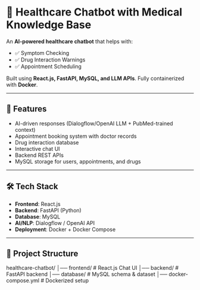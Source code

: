 # 🏥 Healthcare Chatbot with Medical Knowledge Base

An **AI-powered healthcare chatbot** that helps with:
- ✅ Symptom Checking  
- ✅ Drug Interaction Warnings  
- ✅ Appointment Scheduling  

Built using **React.js, FastAPI, MySQL, and LLM APIs**. Fully containerized with **Docker**.

---

## 🚀 Features
- AI-driven responses (Dialogflow/OpenAI LLM + PubMed-trained context)
- Appointment booking system with doctor records
- Drug interaction database
- Interactive chat UI
- Backend REST APIs
- MySQL storage for users, appointments, and drugs

---

## 🛠️ Tech Stack
- **Frontend**: React.js
- **Backend**: FastAPI (Python)
- **Database**: MySQL
- **AI/NLP**: Dialogflow / OpenAI API
- **Deployment**: Docker + Docker Compose

---

## 📂 Project Structure
healthcare-chatbot/
│── frontend/ # React.js Chat UI
│── backend/ # FastAPI backend
│── database/ # MySQL schema & dataset
│── docker-compose.yml # Dockerized setup
